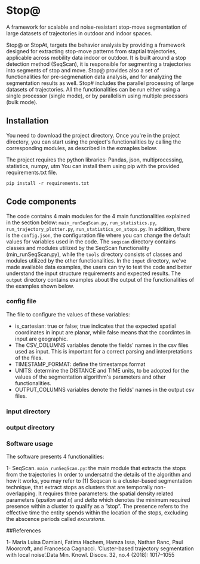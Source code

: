# Stop@

A framework for scalable and noise-resistant stop-move segmentation of large datasets of trajectories in outdoor and indoor spaces.


Stop@ or StopAt, targets the behavior analysis by providing a framework designed for extracting stop-move patterns from staptial trajectories, applicable across mobility data indoor or outdoor.
It is built around a stop detection method (SeqScan), it is responsible for segmenting a trajectories into segments of stop and move. 
Stop@ provides also a set of functionalities for pre-segmenation data analysis, and for analyzing the segmentation results as well.
Stop# includes the parallel processing of large datasets of trajectories.
All the functionalities can be run either using a single processor (single mode), or by parallelism using multiple proessors (bulk mode). 

## Installation

You need to download the project directory. 
Once you're in the project directory, you can start using the project's functionalities by calling the corresponding modules, as described in the exmaples below.

The project requires the python libraries: Pandas, json, multiprocessing, statistics, numpy, utm
You can install them using pip with the provided requirements.txt file.

`pip install -r requirements.txt`

## Code components
The code contains 4 main modules for the 4 main functionalities explained in the section below:  `main_runSeqScan.py`, `run_statistics.py`, `run_trajectory_plotter.py`, `run_statistics_on_stops.py`.
In addition, there is the `config.json`, the configuration file where you can change the default values for variables used in the code.
The `seqscan` directory contains classes and modules utilized by the SeqScan functionality (min_runSeqScan.py), while the `tools` directory consists of classes and modules utilized by the other functionalities.
In the `input` directory, we've made available data examples, the users can try to test the code and better understand the input structure requirements and expected results.
The `output` directory contains examples about the output of the functionalities of the examples shown below.

### config file
The file to configure the values of these variables:
- is_cartesian: true or false; true indicates that the expected spatial coordinates in input are planar, while false means that the coordintes in input are geographic.
- The CSV_COLUMNS variables denote the fields' names in the csv files used as input. This is important for a correct parsing and interpretations of the files.
- TIMESTAMP_FORMAT: define the timestamps format
- UNITS: determine the DISTANCE and TIME units, to be adopted for the values of the segmentation algorithm's parameters and other functionalities.
- OUTPUT_COLUMNS variables denote the fields' names in the output csv files.

### input directory

### output directory 

### Software usage

The software presents 4 functionalities:

1- SeqScan. `main_runSeqScan.py`: the main module that extracts the stops from the trajectories
In order to undersatnd the details of the algorithm and how it works, you may refer to [1]
Seqscan is a cluster-based segmentation technique, that extract stops as clusters that are temporally non-overlapping.
It requires three parameters: the spatial density related parameters (*epsilon* and *n*) and *delta* which denotes the minimum required presence within a cluster to qualify as a ”stop”.
The presence refers to the effective time the entity spends within the location of the stops, excluding the abscence periods called *excursions*.



##References

1- Maria Luisa Damiani, Fatima Hachem, Hamza Issa, Nathan Ranc, Paul Moorcroft, and Francesca Cagnacci. ’Cluster-based trajectory segmentation with local noise’.Data Min. Knowl. Discov. 32, no.4 (2018): 1017–1055
